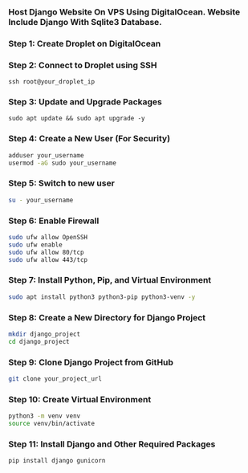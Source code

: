 ### Host Django Website On VPS Using DigitalOcean. Website Include Django With Sqlite3 Database.

### Step 1: Create Droplet on DigitalOcean
### Step 2: Connect to Droplet using SSH
```
ssh root@your_droplet_ip
```
### Step 3: Update and Upgrade Packages
```
sudo apt update && sudo apt upgrade -y
```

### Step 4: Create a New User (For Security)
```bash
adduser your_username
usermod -aG sudo your_username
```
### Step 5: Switch to new user
```bash
su - your_username
```
### Step 6: Enable Firewall
```bash
sudo ufw allow OpenSSH
sudo ufw enable
sudo ufw allow 80/tcp
sudo ufw allow 443/tcp
```

### Step 7: Install Python, Pip, and Virtual Environment
```bash
sudo apt install python3 python3-pip python3-venv -y
```

### Step 8: Create a New Directory for Django Project
```bash
mkdir django_project
cd django_project
```

### Step 9: Clone Django Project from GitHub
```bash
git clone your_project_url
```

### Step 10: Create Virtual Environment
```bash
python3 -m venv venv
source venv/bin/activate
```

### Step 11: Install Django and Other Required Packages
```bash
pip install django gunicorn
```
